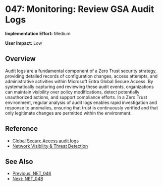 ﻿# 047: Monitoring: Review GSA Audit Logs

**Implementation Effort:** Medium 

**User Impact:** Low 

## Overview
Audit logs are a fundamental component of a Zero Trust security strategy, providing detailed records of configuration changes, access attempts, and administrative activities within Microsoft Entra Global Secure Access. By systematically capturing and reviewing these audit events, organizations can maintain visibility over policy modifications, detect potentially unauthorized actions, and support compliance efforts. In a Zero Trust environment, regular analysis of audit logs enables rapid investigation and response to anomalies, ensuring that trust is continuously verified and that only legitimate changes are permitted within the environment.

## Reference

- [Global Secure Access audit logs](https://learn.microsoft.com/en-us/entra/global-secure-access/how-to-access-audit-logs)
- [Network Visibility & Threat Detection](https://learn.microsoft.com/en-us/security/zero-trust/deploy/networks#4-network-visibility--threat-detection)

## See Also
- [Previous: NET_046](NET_046.md)
- [Next: NET_048](NET_048.md)

